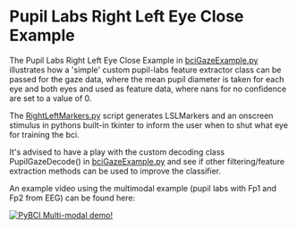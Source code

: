 # Pupil Labs Right Left Eye Close Example

The Pupil Labs Right Left Eye Close Example in [bciGazeExample.py](https://github.com/LMBooth/pybci/blob/main/pybci/Examples/PupilLabsRightLeftEyeClose/bciGazeExample.py) illustrates how a 'simple' custom pupil-labs feature extractor class can be passed for the gaze data, where the mean pupil diameter is taken for each eye and both eyes and used as feature data, where nans for no confidence are set to a value of 0.

The [RightLeftMarkers.py](https://github.com/LMBooth/pybci/blob/main/pybci/Examples/PupilLabsRightLeftEyeClose/RightLeftMarkers.py) script generates LSLMarkers and an onscreen stimulus in pythons built-in tkinter to inform the user when to shut what eye for training the bci.

It's advised to have a play with the custom decoding class PupilGazeDecode() in [bciGazeExample.py](https://github.com/LMBooth/pybci/blob/main/pybci/Examples/PupilLabsRightLeftEyeClose/bciGazeExample.py) and see if other filtering/feature extraction methods can be used to improve the classifier.

An example video using the multimodal example (pupil labs with Fp1 and Fp2 from EEG) can be found here:

[![PyBCI Multi-modal demo!](https://www.youtube.com/watch?v=SSmFU_Esayg&t=24s)](https://www.youtube.com/watch?v=SSmFU_Esayg)
